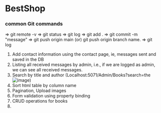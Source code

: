 # BestShop

### common Git commands

=> git remote -v
=> git status
=> git log
=> git add .
=> git commit -m "message"
=> git push origin main   (or) git push origin branch name.
=> git log

1.  Add contact information using the contact page, ie, messages sent and saved in the DB
2.  Listing all received messages by admin, i.e., if we are logged as admin, we can see all received messages.
3.  Search by title and author (Localhost:5071/Admin/Books?search=the![image](https://github.com/user-attachments/assets/a0f2fe5e-dde4-4c5e-81e6-06d7fc262f06))
4.  Sort html table by column name
5.  Pagination, Upload images
6.  Form validation using property binding
7.  CRUD operations for books
8.  
